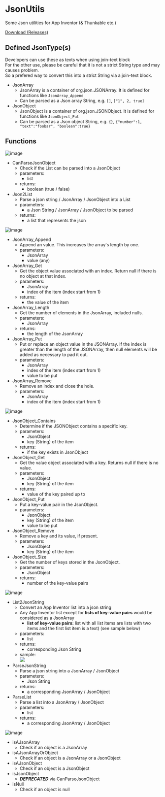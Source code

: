 # JsonUtils

Some Json utilities for App Inventor (& Thunkable etc.)

[Download (Releases)](https://github.com/OpenSourceAIX/JsonUtils/releases)

## Defined JsonType(s)

Developers can use these as texts when using join-text block  
For the other use, please be careful that it is not a strict String type and may causes problem.  
So a prefered way to convert this into a strict String via a join-text block.

* JsonArray
    * JsonArray is a container of org.json.JSONArray. It is defined for functions like `JsonArray_Append`
    * Can be parsed as a Json array String, e.g. `[]`, `["1", 2, true]`
* JsonObject
    * JsonObject is a container of org.json.JSONObject. It is defined for functions like `JsonObject_Put`
    * Can be parsed as a Json object String, e.g. `{}`, `{"number":1, "text":"foobar", "boolean":true}`

## Functions

![image](https://user-images.githubusercontent.com/22613139/44954326-fb764f00-aed2-11e8-9867-b1bee527ebf0.png)

* CanParseJsonObject
    * Check if the List can be parsed into a JsonObject
    * parameters:
        * list
    * returns:
        * boolean (true / false)
* Json2List
    * Parse a json string / JsonArray / JsonObject into a List
    * parameters:
        * a Json String / JsonArray / JsonObject to be parsed
    * returns:
        * a list that represents the json

![image](https://user-images.githubusercontent.com/22613139/44954323-edc0c980-aed2-11e8-85ac-ee28980c5cfd.png)

* JsonArray_Append
    * Append an value. This increases the array's length by one.
    * parameters:
        * JsonArray
        * value (any)
* JsonArray_Get
    * Get the object value associated with an index. Return null if there is no object at that index.
    * parameters:
        * JsonArray
        * index of the item (index start from 1)
    * returns:
        * the value of the item
* JsonArray_Length
    * Get the number of elements in the JsonArray, included nulls.
    * parameters:
        * JsonArray
    * returns:
        * the length of the JsonArray
* JsonArray_Put
    * Put or replace an object value in the JSONArray. If the index is greater than the length of the JSONArray, then null elements will be added as necessary to pad it out.
    * parameters:
        * JsonArray
        * index of the item (index start from 1)
        * value to be put
* JsonArray_Remove
    * Remove an index and close the hole.
    * parameters:
        * JsonArray
        * index of the item (index start from 1)

![image](https://user-images.githubusercontent.com/22613139/44954312-cc5fdd80-aed2-11e8-8d7b-fb933d5af9da.png)

* JsonObject_Contains
    * Determine if the JSONObject contains a specific key.
    * parameters:
        * JsonObject
        * key (String) of the item
    * returns:
        * if the key exists in JsonObject
* JsonObject_Get
    * Get the value object associated with a key. Returns null if there is no value.
    * parameters:
        * JsonObject
        * key (String) of the item
    * returns:
        * value of the key paired up to
* JsonObject_Put
    * Put a key-value pair in the JsonObject.
    * parameters:
        * JsonObject
        * key (String) of the item
        * value to be put
* JsonObject_Remove
    * Remove a key and its value, if present.
    * parameters:
        * JsonObject
        * key (String) of the item
* JsonObject_Size
    * Get the number of keys stored in the JsonObject.
    * parameters:
        * JsonObject
    * returns:
        * number of the key-value pairs

![image](https://user-images.githubusercontent.com/22613139/44954501-a425ae00-aed5-11e8-963b-6ae52286a613.png)

* List2JsonString
    * Convert an App Inventor list into a json string
    * Any App Inventor list except for **lists of key-value pairs** would be considered as a JsonArray
        * **list of key-value pairs:** list with all list items are lists with two items and the first list item is a text) (see sample below)
    * parameters:
        * list 
    * returns:
        * corresponding Json String
    * sample:  
      ![](https://user-images.githubusercontent.com/22613139/44947212-54df6f00-ae3c-11e8-86e6-50bc0d462a69.png)
* ParseJsonString
    * Parse a json string into a JsonArray / JsonObject
    * parameters:
        * Json String
    * returns:
        * a corresponding JsonArray / JsonObject
* ParseList
    * Parse a list into a JsonArray / JsonObject
    * parameters:
        * list
    * returns:
        * a corresponding JsonArray / JsonObject

![image](https://user-images.githubusercontent.com/22613139/44954546-dc2cf100-aed5-11e8-9b53-a591579164bc.png)

* isAJsonArray
    * Check if an object is a JsonArray
* isAJsonArrayOrObject
    * Check if an object is a JsonArray or a JsonObject
* isAJsonObject
    * Check if an object is a JsonObject
* isJsonObject
    * ***DEPRECATED*** via CanParseJsonObject
* isNull
    * Check if an object is null
